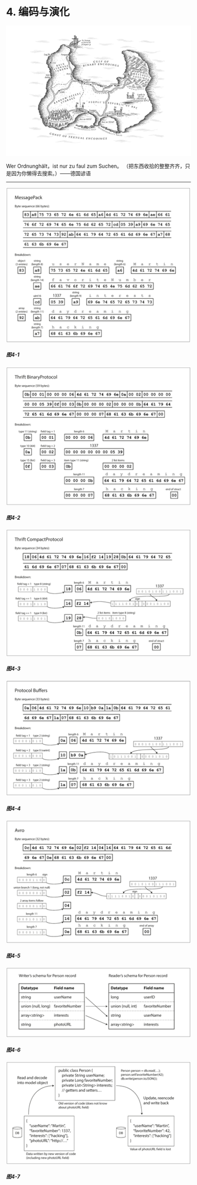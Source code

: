 # 4. 编码与演化 

![](images/ch4.png)

Wer Ordnunghält，ist nur zu faul zum Suchen。
（把东西收拾的整整齐齐，只是因为你懒得去搜索。）——德国谚语

-------------------






![](images/fig4-1.png)
##### 图4-1 

![](images/fig4-2.png)
##### 图4-2

![](images/fig4-3.png)
##### 图4-3

![](images/fig4-4.png)
##### 图4-4

![](images/fig4-5.png)
##### 图4-5

![](images/fig4-6.png)
##### 图4-6

![](images/fig4-7.png)
##### 图4-7









